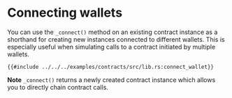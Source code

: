 # Connecting wallets

You can use the `_connect()` method on an existing contract instance as a shorthand for creating new instances connected to different wallets. This is especially useful when simulating calls to a contract initiated by multiple wallets.

```rust,ignore
{{#include ../../../examples/contracts/src/lib.rs:connect_wallet}}
```


**Note** `_connect()` returns a newly created contract instance which allows you to directly chain contract calls.